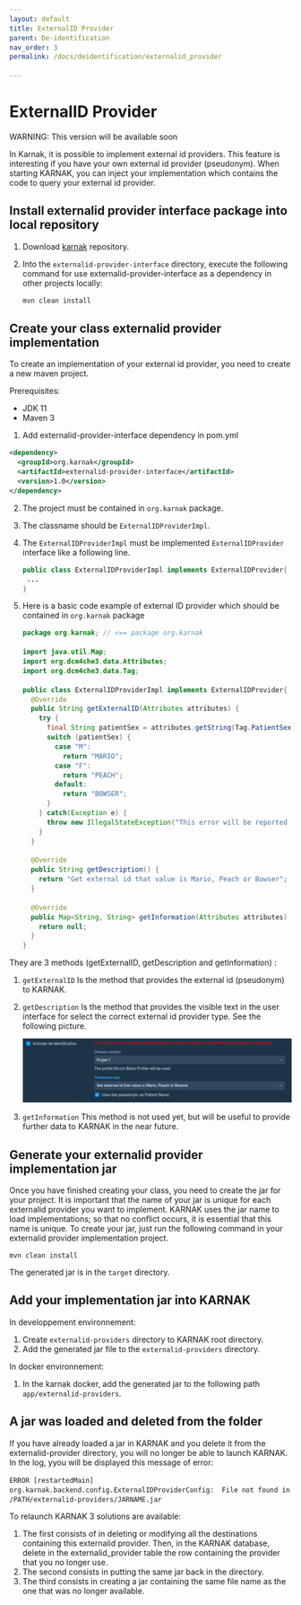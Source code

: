 ```yaml
---
layout: default
title: ExternalID Provider
parent: De-identification
nav_order: 3
permalink: /docs/deidentification/externalid_provider

---
```


# ExternalID Provider 

WARNING: This version will be available soon

In Karnak, it is possible to implement external id providers. This feature is interesting if you have your own external id provider (pseudonym). When starting KARNAK, you can inject your implementation which contains the code to query your external id provider.

## Install externalid provider interface package into local repository 

1. Download [karnak](https://github.com/OsiriX-Foundation/karnak/tree/import_pseudonym_impl) repository.

2. Into the `externalid-provider-interface` directory, execute the following command for use externalid-provider-interface as a dependency in other projects locally: 

   ```bash
   mvn clean install
   ```


## Create your class externalid provider implementation

To create an implementation of your external id provider, you need to create a new maven project.

Prerequisites:

- JDK 11
- Maven 3

1. Add externalid-provider-interface dependency in pom.yml

```xml
<dependency>
  <groupId>org.karnak</groupId>
  <artifactId>externalid-provider-interface</artifactId>
  <version>1.0</version>
</dependency>
```

2. The project must be contained in `org.karnak` package.

3. The classname should be `ExternalIDProviderImpl`.

4. The `ExternalIDProviderImpl` must be implemented `ExternalIDProvider` interface like a following line.

   ```java
   public class ExternalIDProviderImpl implements ExternalIDProvider{
   	...
   }
   ```

5. Here is a basic code example of external ID provider which should be contained in `org.karnak` package

   ```java
   package org.karnak; // <== package org.karnak
   
   import java.util.Map;
   import org.dcm4che3.data.Attributes;
   import org.dcm4che3.data.Tag;
   
   public class ExternalIDProviderImpl implements ExternalIDProvider{ // <== Classname ExternalIDProviderImpl
     @Override
     public String getExternalID(Attributes attributes) {
       try {
         final String patientSex = attributes.getString(Tag.PatientSex);
         switch (patientSex) {
           case "M":
             return "MARIO";
           case "F":
             return "PEACH";
           default:
             return "BOWSER";
         }
       } catch(Exception e) {
         throw new IllegalStateException("This error will be reported to KARNAK");
       }
     }
   
     @Override
     public String getDescription() {
       return "Get external id that value is Mario, Peach or Bowser";
     }
   
     @Override
     public Map<String, String> getInformation(Attributes attributes) {
       return null;
     }
   }
   ```

They are 3 methods (getExternalID, getDescription and getInformation) :

1. `getExternalID` Is the method that provides the external id (pseudonym) to KARNAK.

2. `getDescription` Is the method that provides the visible text in the user interface for select the correct external id provider type. See the following picture. 

   ![ExtidListBox Exemple](resources/externalid-provider_deident_extidlist.png)

3. `getInformation` This method is not used yet, but will be useful to provide further data to KARNAK in the near future.

## Generate your externalid provider implementation jar

Once you have finished creating your class, you need to create the jar for your project. It is important that the name of your jar is unique for each externalid provider you want to implement. KARNAK uses the jar name to load implementations; so that no conflict occurs, it is essential that this name is unique. To create your jar, just run the following command in your externalid provider implementation project.

```
mvn clean install
```

The generated jar is in the `target` directory.

## Add your implementation jar into KARNAK

In developpement environnement:

1. Create `externalid-providers` directory to KARNAK root directory. 
2. Add the generated jar file to the `externalid-providers` directory.

In docker environnement:

1. In the karnak docker, add the generated jar to the following path `app/externalid-providers`.

## A jar was loaded and deleted from the folder

If you have already loaded a jar in KARNAK and you delete it from the externalid-provider directory, you will no longer be able to launch KARNAK. In the log, yyou will be displayed this message of error:

 `ERROR [restartedMain] org.karnak.backend.config.ExternalIDProviderConfig:  File not found in /PATH/externalid-providers/JARNAME.jar` 

To relaunch KARNAK 3 solutions are available: 

1. The first consists of in deleting or modifying all the destinations containing this externalid provider. Then, in the KARNAK database, delete in the externalid_provider table the row containing the provider that you no longer use.
2. The second consists in putting the same jar back in the directory.
3. The third consists in creating a jar containing the same file name as the one that was no longer available.
